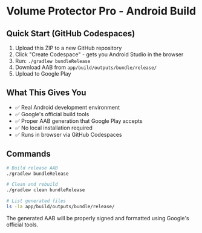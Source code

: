 # Volume Protector Pro - Android Build

## Quick Start (GitHub Codespaces)

1. Upload this ZIP to a new GitHub repository
2. Click "Create Codespace" - gets you Android Studio in the browser
3. Run: `./gradlew bundleRelease` 
4. Download AAB from `app/build/outputs/bundle/release/`
5. Upload to Google Play

## What This Gives You

- ✅ Real Android development environment 
- ✅ Google's official build tools
- ✅ Proper AAB generation that Google Play accepts
- ✅ No local installation required
- ✅ Runs in browser via GitHub Codespaces

## Commands

```bash
# Build release AAB
./gradlew bundleRelease

# Clean and rebuild
./gradlew clean bundleRelease

# List generated files
ls -la app/build/outputs/bundle/release/
```

The generated AAB will be properly signed and formatted using Google's official tools.
